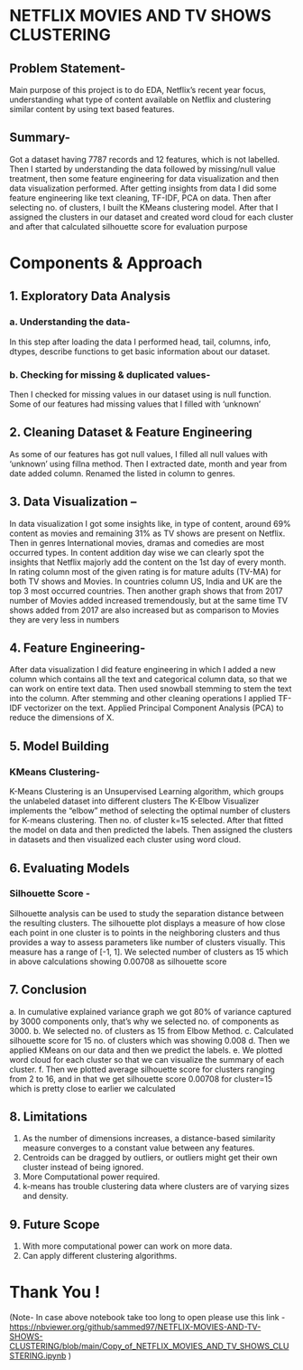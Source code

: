 # **NETFLIX MOVIES AND TV SHOWS CLUSTERING**

## Problem Statement-
Main purpose of this project is to do EDA, Netflix’s recent year focus, understanding 
what type of content available on Netflix and clustering similar content by using text based features.

## Summary- 
Got a dataset having 7787 records and 12 features, which is not labelled. Then I started by 
understanding the data followed by missing/null value treatment, then some feature engineering for data 
visualization and then data visualization performed. After getting insights from data I did some feature 
engineering like text cleaning, TF-IDF, PCA on data. Then after selecting no. of clusters, I built the 
KMeans clustering model. After that I assigned the clusters in our dataset and created word cloud for each 
cluster and after that calculated silhouette score for evaluation purpose

# Components & Approach
## 1. Exploratory Data Analysis
### a. Understanding the data- 
In this step after loading the data I performed head, tail, columns, 
info, dtypes, describe functions to get basic information about our dataset.
### b. Checking for missing & duplicated values- 
Then I checked for missing values in our dataset 
using is null function. Some of our features had missing values that I filled with ‘unknown’ 
## 2. Cleaning Dataset & Feature Engineering
As some of our features has got null values, I filled all null values with ‘unknown’ using fillna 
method. Then I extracted date, month and year from date added column. Renamed the listed in 
column to genres.
## 3. Data Visualization – 
In data visualization I got some insights like, in type of content, around 69% 
content as movies and remaining 31% as TV shows are present on Netflix. Then in genres 
International movies, dramas and comedies are most occurred types. In content addition day wise 
we can clearly spot the insights that Netflix majorly add the content on the 1st day of every month.
In rating column most of the given rating is for mature adults (TV-MA) for both TV shows and 
Movies. In countries column US, India and UK are the top 3 most occurred countries.
Then another graph shows that from 2017 number of Movies added increased tremendously, but at 
the same time TV shows added from 2017 are also increased but as comparison to Movies
they are very less in numbers
## 4. Feature Engineering- 
After data visualization I did feature engineering in which I added a new 
column which contains all the text and categorical column data, so that we can work on entire text 
data. Then used snowball stemming to stem the text into the column. After stemming and other 
cleaning operations I applied TF-IDF vectorizer on the text. Applied Principal Component 
Analysis (PCA) to reduce the dimensions of X.
## 5. Model Building
### KMeans Clustering-
K-Means Clustering is an Unsupervised Learning algorithm, which groups the unlabeled 
dataset into different clusters The K-Elbow Visualizer implements the “elbow” method of 
selecting the optimal number of clusters for K-means clustering. Then no. of cluster k=15 
selected. After that fitted the model on data and then predicted the labels. Then assigned the 
clusters in datasets and then visualized each cluster using word cloud.
## 6. Evaluating Models 
### Silhouette Score - 
Silhouette analysis can be used to study the separation distance between the 
resulting clusters. The silhouette plot displays a measure of how close each point in one cluster is 
to points in the neighboring clusters and thus provides a way to assess parameters like number of 
clusters visually. This measure has a range of [-1, 1].
We selected number of clusters as 15 which in above calculations showing 0.00708 as silhouette 
score
## 7. Conclusion
a. In cumulative explained variance graph we got 80% of variance captured by 3000 components 
only, that’s why we selected no. of components as 3000. 
b. We selected no. of clusters as 15 from Elbow Method. 
c. Calculated silhouette score for 15 no. of clusters which was showing 0.008 
d. Then we applied KMeans on our data and then we predict the labels. 
e. We plotted word cloud for each cluster so that we can visualize the summary of each cluster. 
f. Then we plotted average silhouette score for clusters ranging from 2 to 16, and in that we get 
silhouette score 0.00708 for cluster=15 which is pretty close to earlier we calculated
## 8. Limitations
1. As the number of dimensions increases, a distance-based similarity measure converges to a constant value between any features.
2. Centroids can be dragged by outliers, or outliers might get their own cluster instead of being ignored.
3. More Computational power required.
4. k-means has trouble clustering data where clusters are of varying sizes and density.
## 9. Future Scope
1. With more computational power can work on more data.
2. Can apply different clustering algorithms.

# Thank You !
(Note- In case above notebook take too long to open please use this link -
https://nbviewer.org/github/sammed97/NETFLIX-MOVIES-AND-TV-SHOWS-CLUSTERING/blob/main/Copy_of_NETFLIX_MOVIES_AND_TV_SHOWS_CLUSTERING.ipynb )
